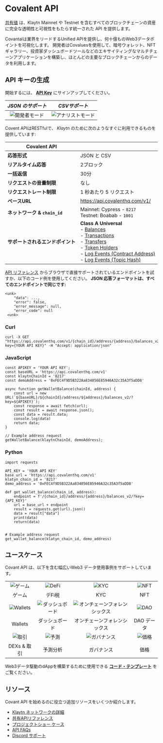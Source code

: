 # Covalent API

[共有値](https://www.covalenthq.com/?utm_source=klaytn&utm_medium=partner-docs) は、Klaytn Mainnet や Testnet を含むすべてのブロックチェーンの資産に完全な透明性と可視性をもたらす統一された API を提供します。

Covantalは業界をリードするUnified APIを提供し、何十億ものWeb3データポイントを可視化します。 開発者はCovaluesを使用して、暗号ウォレット、NFTギャラリー、投資家ダッシュボードツールなどのエキサイティングなマルチチェーンアプリケーションを構築し、ほとんどの主要なブロックチェーンからのデータを利用します。

## API キーの生成

開始するには、 [**API Key**](https://www.covalenthq.com/platform/?utm_source=klaytn&utm_medium=partner-docs) にサインアップしてください。

|                                    *JSON のサポート*                                     |                                      *CSVサポート*                                      |
|:-----------------------------------------------------------------------------------:|:-----------------------------------------------------------------------------------:|
| ![開発者モード](https://www.covalenthq.com/static/images/partner-docs/developer_mode.png) | ![アナリストモード](https://www.covalenthq.com/static/images/partner-docs/analyst_mode.png) |

Covent APIはRESTfulで、 *Klaytn* のために次のようなすぐに利用できるものを提供しています:

| **Covalent API**        |                                                                                                                                                                                                                                                                                                                                                                                                                                                                                                                                                                                                                                                                                                                                                                                                                                                                                                                                                                                                                                                                           |
| ----------------------- | ------------------------------------------------------------------------------------------------------------------------------------------------------------------------------------------------------------------------------------------------------------------------------------------------------------------------------------------------------------------------------------------------------------------------------------------------------------------------------------------------------------------------------------------------------------------------------------------------------------------------------------------------------------------------------------------------------------------------------------------------------------------------------------------------------------------------------------------------------------------------------------------------------------------------------------------------------------------------------------------------------------------------------------------------------------------------- |
| **応答形式**                | JSON と CSV                                                                                                                                                                                                                                                                                                                                                                                                                                                                                                                                                                                                                                                                                                                                                                                                                                                                                                                                                                                                                                                                |
| **リアルタイム応答**            | 2ブロック                                                                                                                                                                                                                                                                                                                                                                                                                                                                                                                                                                                                                                                                                                                                                                                                                                                                                                                                                                                                                                                                     |
| **一括返信**                | 30分                                                                                                                                                                                                                                                                                                                                                                                                                                                                                                                                                                                                                                                                                                                                                                                                                                                                                                                                                                                                                                                                       |
| **リクエストの音量制限**          | なし                                                                                                                                                                                                                                                                                                                                                                                                                                                                                                                                                                                                                                                                                                                                                                                                                                                                                                                                                                                                                                                                        |
| **リクエストレート制限**          | 1 秒あたり 5 リクエスト                                                                                                                                                                                                                                                                                                                                                                                                                                                                                                                                                                                                                                                                                                                                                                                                                                                                                                                                                                                                                                                            |
| **ベースURL**              | https://api.covalenthq.com/v1/                                                                                                                                                                                                                                                                                                                                                                                                                                                                                                                                                                                                                                                                                                                                                                                                                                                                                                                                                                                                                                            |
| **ネットワーク & `chain_id`** | Mainnet: Cypress - `8217` <br> Testnet: Boabab - `1001`                                                                                                                                                                                                                                                                                                                                                                                                                                                                                                                                                                                                                                                                                                                                                                                                                                                                                                                                                                                                             |
| **サポートされるエンドポイント**      | **Class A Universal** <br>- [Balances](https://www.covalenthq.com/docs/api/#/0/Get%20token%20balances%20for%20address/USD/8217/?utm_source=klaytn&utm_medium=partner-docs) <br> - [Transactions](https://www.covalenthq.com/docs/api/#/0/Get%20transactions%20for%20address/USD/8217/?utm_source=klaytn&utm_medium=partner-docs) <br> - [Transfers](https://www.covalenthq.com/docs/api/#/0/Get%20ERC20%20token%20transfers%20for%20address/USD/8217/?utm_source=klaytn&utm_medium=partner-docs) <br> - [Token Holders](https://www.covalenthq.com/docs/api/#/0/Get%20token%20holders%20as%20of%20any%20block%20height/USD/8217/?utm_source=klaytn&utm_medium=partner-docs) <br> - [Log Events (Contract Address)](https://www.covalenthq.com/docs/api/#/0/Get%20log%20events%20by%20contract%20address/USD/8217/?utm_source=klaytn&utm_medium=partner-docs) <br> - [Log Events (Topic Hash)](https://www.covalenthq.com/docs/api/#/0/Get%20log%20events%20by%20topic%20hash(es)/USD/8217/?utm_source=klaytn&utm_medium=partner-docs) |

[API リファレンス](https://covalenthq.com/docs/api/?utm_source=klaytn&utm_medium=partner-docs) からブラウザで直接サポートされているエンドポイントを試すか、以下のコード例を使用してください。 **JSON 応答フォーマットは、すべてのエンドポイントで同じです:**
```
<unk> 
    "data": ..., 
    "error": false,
    "error_message": null,
    "error_code": null
 <unk>
```

### Curl
```
curl -X GET "https://api.covalenthq.com/v1/{chain_id}/address/{address}/balances_v2/?key={YOUR API KEY}" -H "Accept: application/json"
```

### JavaScript
```
const APIKEY = 'YOUR API KEY';
const baseURL = 'https://api.covalenthq.com/v1'
const klaytnChainId = '8217'
const demoAddress = '0xFEC4f9D5B322Aa834056E85946A32c35A3f5aDD8'

async function getWalletBalance(chainId, address) {
    const url = new URL(`${baseURL}/${chainId}/address/${address}/balances_v2/?key=${APIKEY}`);
    const response = await fetch(url);
    const result = await response.json();
    const data = result.data;
    console.log(data)
    return data;
}

// Example address request
getWalletBalance(klaytnChainId, demoAddress);
```

### Python
```
import requests

API_KEY = 'YOUR API KEY'
base_url = 'https://api.covalenthq.com/v1'
klatyn_chain_id = '8217'
demo_address = '0xFEC4f9D5B322Aa834056E85946A32c35A3f5aDD8'

def get_wallet_balance(chain_id, address):
    endpoint = f'/{chain_id}/address/{address}/balances_v2/?key={API_KEY}'
    url = base_url + endpoint
    result = requests.get(url).json()
    data = result["data"]
    print(data)
    return(data)


# Example address request
get_wallet_balance(klatyn_chain_id, demo_address)
```

## ユースケース
Covant API は、以下を含む幅広いWeb3 データ使用事例をサポートしています。

|                                                                               |                                                                                  |                                                                                        |                                                                            |
|:-----------------------------------------------------------------------------:|:--------------------------------------------------------------------------------:|:--------------------------------------------------------------------------------------:|:--------------------------------------------------------------------------:|
|   ![ゲーム](https://www.covalenthq.com/static/images/partner-docs/gaming.png)    |     ![DeFi](https://www.covalenthq.com/static/images/partner-docs/defi.png)      |         ![KYC](https://www.covalenthq.com/static/images/partner-docs/kyc.png)          | ![NFT](https://www.covalenthq.com/static/images/partner-docs/nft_icon.png) |
|                                      ゲーム                                      |                                       デFi税                                       |                                          KYC                                           |                                    NFT                                     |
| ![Wallets](https://www.covalenthq.com/static/images/partner-docs/wallets.png) | ![ダッシュボード](https://www.covalenthq.com/static/images/partner-docs/dashboards.png) | ![オンチェーンフォレンシックス](https://www.covalenthq.com/static/images/partner-docs/forensics.png) |   ![DAO](https://www.covalenthq.com/static/images/partner-docs/dao.png)    |
|                                    Wallets                                    |                                     ダッシュボード                                      |                                     オンチェーンフォレンシックス                                     |                                  DAO データ                                   |
|   ![取引](https://www.covalenthq.com/static/images/partner-docs/trading.png)    |   ![予測](https://www.covalenthq.com/static/images/partner-docs/predictions.png)   |     ![ガバナンス](https://www.covalenthq.com/static/images/partner-docs/governance.png)     |  ![価格](https://www.covalenthq.com/static/images/partner-docs/pricing.png)  |
|                                   DEXs & 取引                                   |                                       予測分析                                       |                                         ガバナンス                                          |                                     価格                                     |


Web3データ駆動のdAppを構築するために使用できる [**コード・テンプレート**](https://covalenthq.notion.site/dbf062042f4a463a950f0047b9df9ec1?v=2f7a0d7267034526a641ce7215dd7512/?utm_source=klaytn&utm_medium=partner-docs) </a> をご覧ください。

## リソース
Covant API を始めるのに役立つ追加リソースをいくつか紹介します。
- [Klaytn ネットワークの詳細](https://www.covalenthq.com/docs/networks/klaytn/?utm_source=klaytn&utm_medium=partner-docs)
- [共有APIリファレンス](https://covalenthq.com/docs/api/?utm_source=klaytn&utm_medium=partner-docs)
- [プロジェクトショー ケース](https://www.covalenthq.com/docs/project-showcase/?utm_source=klaytn&utm_medium=partner-docs)
- [API FAQs](https://www.covalenthq.com/docs/developer/faq/?utm_source=klaytn&utm_medium=partner-docs)
- [Discord サポート](https://www.covalenthq.com/discord/?utm_source=klaytn&utm_medium=partner-docs)

